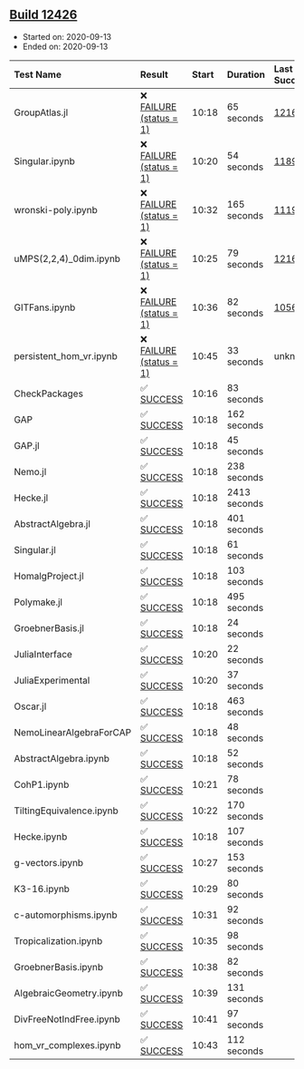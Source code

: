 ## [Build 12426](https://oscarci.mathematik.uni-kl.de/job/oscar/12426/)

* Started on: 2020-09-13
* Ended on: 2020-09-13

| Test Name    | Result | Start | Duration | Last Success | First Failure |
|:-------------|:-------|:------|:---------|:-------------|:--------------|
| GroupAtlas.jl | ❌ [FAILURE (status = 1)](https://oscarci.mathematik.uni-kl.de/job/oscar/12426/artifact/logs/build-12426/GroupAtlas.jl.log) | 10:18 | 65 seconds | [12167](https://oscarci.mathematik.uni-kl.de/job/oscar/12167/) | [12168](https://oscarci.mathematik.uni-kl.de/job/oscar/12168/) |
| Singular.ipynb | ❌ [FAILURE (status = 1)](https://oscarci.mathematik.uni-kl.de/job/oscar/12426/artifact/logs/build-12426/Singular.ipynb.log) | 10:20 | 54 seconds | [11893](https://oscarci.mathematik.uni-kl.de/job/oscar/11893/) | [11894](https://oscarci.mathematik.uni-kl.de/job/oscar/11894/) |
| wronski-poly.ipynb | ❌ [FAILURE (status = 1)](https://oscarci.mathematik.uni-kl.de/job/oscar/12426/artifact/logs/build-12426/wronski-poly.ipynb.log) | 10:32 | 165 seconds | [11192](https://oscarci.mathematik.uni-kl.de/job/oscar/11192/) | [11193](https://oscarci.mathematik.uni-kl.de/job/oscar/11193/) |
| uMPS(2,2,4)_0dim.ipynb | ❌ [FAILURE (status = 1)](https://oscarci.mathematik.uni-kl.de/job/oscar/12426/artifact/logs/build-12426/uMPS-2-2-4-_0dim.ipynb.log) | 10:25 | 79 seconds | [12167](https://oscarci.mathematik.uni-kl.de/job/oscar/12167/) | [12168](https://oscarci.mathematik.uni-kl.de/job/oscar/12168/) |
| GITFans.ipynb | ❌ [FAILURE (status = 1)](https://oscarci.mathematik.uni-kl.de/job/oscar/12426/artifact/logs/build-12426/GITFans.ipynb.log) | 10:36 | 82 seconds | [10566](https://oscarci.mathematik.uni-kl.de/job/oscar/10566/) | [10567](https://oscarci.mathematik.uni-kl.de/job/oscar/10567/) |
| persistent_hom_vr.ipynb | ❌ [FAILURE (status = 1)](https://oscarci.mathematik.uni-kl.de/job/oscar/12426/artifact/logs/build-12426/persistent_hom_vr.ipynb.log) | 10:45 | 33 seconds | unknown | unknown |
| CheckPackages | ✅ [SUCCESS](https://oscarci.mathematik.uni-kl.de/job/oscar/12426/artifact/logs/build-12426/CheckPackages.log) | 10:16 | 83 seconds |  |  |
| GAP | ✅ [SUCCESS](https://oscarci.mathematik.uni-kl.de/job/oscar/12426/artifact/logs/build-12426/GAP.log) | 10:18 | 162 seconds |  |  |
| GAP.jl | ✅ [SUCCESS](https://oscarci.mathematik.uni-kl.de/job/oscar/12426/artifact/logs/build-12426/GAP.jl.log) | 10:18 | 45 seconds |  |  |
| Nemo.jl | ✅ [SUCCESS](https://oscarci.mathematik.uni-kl.de/job/oscar/12426/artifact/logs/build-12426/Nemo.jl.log) | 10:18 | 238 seconds |  |  |
| Hecke.jl | ✅ [SUCCESS](https://oscarci.mathematik.uni-kl.de/job/oscar/12426/artifact/logs/build-12426/Hecke.jl.log) | 10:18 | 2413 seconds |  |  |
| AbstractAlgebra.jl | ✅ [SUCCESS](https://oscarci.mathematik.uni-kl.de/job/oscar/12426/artifact/logs/build-12426/AbstractAlgebra.jl.log) | 10:18 | 401 seconds |  |  |
| Singular.jl | ✅ [SUCCESS](https://oscarci.mathematik.uni-kl.de/job/oscar/12426/artifact/logs/build-12426/Singular.jl.log) | 10:18 | 61 seconds |  |  |
| HomalgProject.jl | ✅ [SUCCESS](https://oscarci.mathematik.uni-kl.de/job/oscar/12426/artifact/logs/build-12426/HomalgProject.jl.log) | 10:18 | 103 seconds |  |  |
| Polymake.jl | ✅ [SUCCESS](https://oscarci.mathematik.uni-kl.de/job/oscar/12426/artifact/logs/build-12426/Polymake.jl.log) | 10:18 | 495 seconds |  |  |
| GroebnerBasis.jl | ✅ [SUCCESS](https://oscarci.mathematik.uni-kl.de/job/oscar/12426/artifact/logs/build-12426/GroebnerBasis.jl.log) | 10:18 | 24 seconds |  |  |
| JuliaInterface | ✅ [SUCCESS](https://oscarci.mathematik.uni-kl.de/job/oscar/12426/artifact/logs/build-12426/JuliaInterface.log) | 10:20 | 22 seconds |  |  |
| JuliaExperimental | ✅ [SUCCESS](https://oscarci.mathematik.uni-kl.de/job/oscar/12426/artifact/logs/build-12426/JuliaExperimental.log) | 10:20 | 37 seconds |  |  |
| Oscar.jl | ✅ [SUCCESS](https://oscarci.mathematik.uni-kl.de/job/oscar/12426/artifact/logs/build-12426/Oscar.jl.log) | 10:18 | 463 seconds |  |  |
| NemoLinearAlgebraForCAP | ✅ [SUCCESS](https://oscarci.mathematik.uni-kl.de/job/oscar/12426/artifact/logs/build-12426/NemoLinearAlgebraForCAP.log) | 10:18 | 48 seconds |  |  |
| AbstractAlgebra.ipynb | ✅ [SUCCESS](https://oscarci.mathematik.uni-kl.de/job/oscar/12426/artifact/logs/build-12426/AbstractAlgebra.ipynb.log) | 10:18 | 52 seconds |  |  |
| CohP1.ipynb | ✅ [SUCCESS](https://oscarci.mathematik.uni-kl.de/job/oscar/12426/artifact/logs/build-12426/CohP1.ipynb.log) | 10:21 | 78 seconds |  |  |
| TiltingEquivalence.ipynb | ✅ [SUCCESS](https://oscarci.mathematik.uni-kl.de/job/oscar/12426/artifact/logs/build-12426/TiltingEquivalence.ipynb.log) | 10:22 | 170 seconds |  |  |
| Hecke.ipynb | ✅ [SUCCESS](https://oscarci.mathematik.uni-kl.de/job/oscar/12426/artifact/logs/build-12426/Hecke.ipynb.log) | 10:18 | 107 seconds |  |  |
| g-vectors.ipynb | ✅ [SUCCESS](https://oscarci.mathematik.uni-kl.de/job/oscar/12426/artifact/logs/build-12426/g-vectors.ipynb.log) | 10:27 | 153 seconds |  |  |
| K3-16.ipynb | ✅ [SUCCESS](https://oscarci.mathematik.uni-kl.de/job/oscar/12426/artifact/logs/build-12426/K3-16.ipynb.log) | 10:29 | 80 seconds |  |  |
| c-automorphisms.ipynb | ✅ [SUCCESS](https://oscarci.mathematik.uni-kl.de/job/oscar/12426/artifact/logs/build-12426/c-automorphisms.ipynb.log) | 10:31 | 92 seconds |  |  |
| Tropicalization.ipynb | ✅ [SUCCESS](https://oscarci.mathematik.uni-kl.de/job/oscar/12426/artifact/logs/build-12426/Tropicalization.ipynb.log) | 10:35 | 98 seconds |  |  |
| GroebnerBasis.ipynb | ✅ [SUCCESS](https://oscarci.mathematik.uni-kl.de/job/oscar/12426/artifact/logs/build-12426/GroebnerBasis.ipynb.log) | 10:38 | 82 seconds |  |  |
| AlgebraicGeometry.ipynb | ✅ [SUCCESS](https://oscarci.mathematik.uni-kl.de/job/oscar/12426/artifact/logs/build-12426/AlgebraicGeometry.ipynb.log) | 10:39 | 131 seconds |  |  |
| DivFreeNotIndFree.ipynb | ✅ [SUCCESS](https://oscarci.mathematik.uni-kl.de/job/oscar/12426/artifact/logs/build-12426/DivFreeNotIndFree.ipynb.log) | 10:41 | 97 seconds |  |  |
| hom_vr_complexes.ipynb | ✅ [SUCCESS](https://oscarci.mathematik.uni-kl.de/job/oscar/12426/artifact/logs/build-12426/hom_vr_complexes.ipynb.log) | 10:43 | 112 seconds |  |  |
